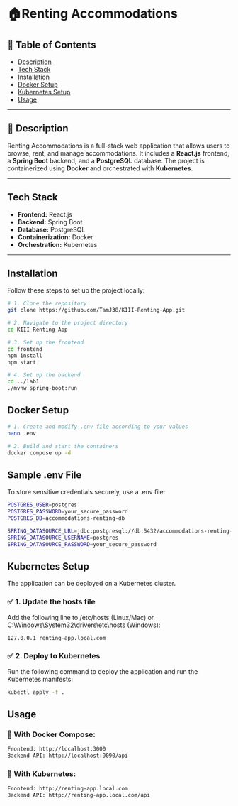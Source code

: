 # 🏠Renting Accommodations  

## 📖 Table of Contents
- [Description](#description)
- [Tech Stack](#tech-stack)
- [Installation](#installation)
- [Docker Setup](#docker-setup)
- [Kubernetes Setup](#kubernetes-setup)
- [Usage](#usage)

---

## 📝 Description
Renting Accommodations is a full-stack web application that allows users to browse, rent, and manage accommodations. It includes a **React.js** frontend, a **Spring Boot** backend, and a **PostgreSQL** database. The project is containerized using **Docker** and orchestrated with **Kubernetes**.

---

## Tech Stack
- **Frontend:** React.js
- **Backend:** Spring Boot
- **Database:** PostgreSQL
- **Containerization:** Docker
- **Orchestration:** Kubernetes

---

## Installation

Follow these steps to set up the project locally:

```sh
# 1. Clone the repository  
git clone https://github.com/TamJ38/KIII-Renting-App.git  

# 2. Navigate to the project directory  
cd KIII-Renting-App  

# 3. Set up the frontend  
cd frontend  
npm install  
npm start  

# 4. Set up the backend  
cd ../lab1  
./mvnw spring-boot:run  

```
## Docker Setup

```sh
# 1. Create and modify .env file according to your values 
nano .env  

# 2. Build and start the containers  
docker compose up -d  

```

## Sample .env File

To store sensitive credentials securely, use a .env file:

```sh
POSTGRES_USER=postgres  
POSTGRES_PASSWORD=your_secure_password  
POSTGRES_DB=accommodations-renting-db  

SPRING_DATASOURCE_URL=jdbc:postgresql://db:5432/accommodations-renting-db  
SPRING_DATASOURCE_USERNAME=postgres  
SPRING_DATASOURCE_PASSWORD=your_secure_password  
```

## Kubernetes Setup
The application can be deployed on a Kubernetes cluster.

### ✅ 1. Update the hosts file
Add the following line to /etc/hosts (Linux/Mac) or C:\Windows\System32\drivers\etc\hosts (Windows):
```sh
127.0.0.1 renting-app.local.com
```
### ✅ 2. Deploy to Kubernetes
Run the following command to deploy the application and run the Kubernetes manifests:
```sh
kubectl apply -f .
```
## Usage
### 🔹 With Docker Compose:
```sh 
Frontend: http://localhost:3000
Backend API: http://localhost:9090/api
```
### 🔹 With Kubernetes:
```sh 
Frontend: http://renting-app.local.com
Backend API: http://renting-app.local.com/api
```
